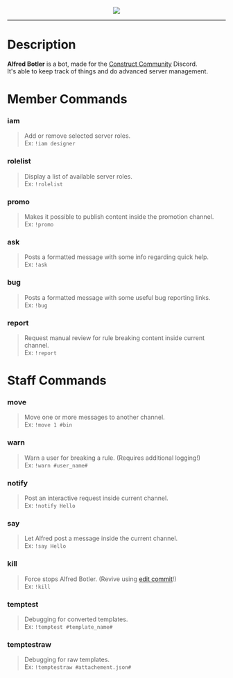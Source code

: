 <p align="center"> 
<img src="https://raw.githubusercontent.com/WebCreationClub/alfred-botler/master/assets/large/GitHub%20Header.png">
</p>

___
# Description
**Alfred Botler** is a bot, made for the [Construct Community](https://discord.gg/dZDU7Re) Discord. 
<br />It's able to keep track of things and do advanced server management.

# Member Commands
### iam
> Add or remove selected server roles.\
Ex: `!iam designer`

### rolelist
> Display a list of available server roles.\
Ex: `!rolelist`

### promo
> Makes it possible to publish content inside the promotion channel.\
Ex: `!promo`

### ask
> Posts a formatted message with some info regarding quick help.\
Ex: `!ask`

### bug
> Posts a formatted message with some useful bug reporting links.\
Ex: `!bug`

### report
> Request manual review for rule breaking content inside current channel.\
Ex: `!report`

# Staff Commands
### move
> Move one or more messages to another channel.\
Ex: `!move 1 #bin`

### warn
> Warn a user for breaking a rule. (Requires additional logging!)\
Ex: `!warn #user_name#`

### notify
> Post an interactive request inside current channel.\
Ex: `!notify Hello`

### say
> Let Alfred post a message inside the current channel.\
Ex: `!say Hello`

### kill
> Force stops Alfred Botler. (Revive using [edit commit](https://github.com/WebCreationClub/alfred-botler/blob/master/tests/Restart%20Push.txt)!)\
Ex: `!kill`

### temptest
> Debugging for converted templates.\
Ex: `!temptest #template_name#`

### temptestraw
> Debugging for raw templates.\
Ex: `!temptestraw #attachement.json#`
